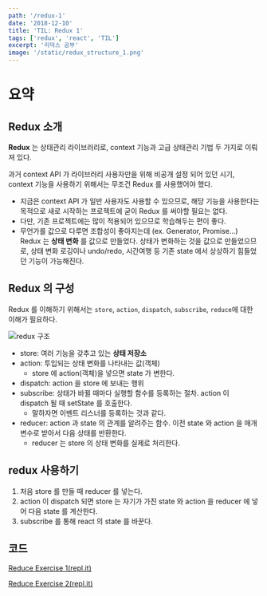 ```yaml
---
path: '/redux-1'
date: '2018-12-10'
title: 'TIL: Redux 1'
tags: ['redux', 'react', 'TIL']
excerpt: '리덕스 공부'
image: '/static/redux_structure_1.png'
---
```


# 요약

## Redux 소개

**Redux** 는 상태관리 라이브러리로, context 기능과 고급 상태관리 기법 두 가지로 이뤄져 있다.

과거 context API 가 라이브러리 사용자만을 위해 비공개 설정 되어 있던 시기, context 기능을 사용하기 위해서는 무조건 Redux 를 사용했어야 했다.

- 지금은 context API 가 일반 사용자도 사용할 수 있으므로, 해당 기능을 사용한다는 목적으로 새로 시작하는 프로젝트에 굳이 Redux 를 써야할 필요는 없다.
- 다만, 기존 프로젝트에는 많이 적용되어 있으므로 학습해두는 편이 좋다.
- 무언가를 값으로 다루면 조합성이 좋아지는데 (ex. Generator, Promise...) Redux 는 **상태 변화** 를 값으로 만들었다. 상태가 변화하는 것을 값으로 만들었으므로, 상태 변화 로깅이나 undo/redo, 시간여행 등 기존 state 에서 상상하기 힘들었던 기능이 가능해진다.

## Redux 의 구성

Redux 를 이해하기 위해서는 `store`, `action`, `dispatch`, `subscribe`, `reduce`에 대한 이해가 필요하다.

![redux 구조](/static/redux_structure_1.png)

- store: 여러 기능을 갖추고 있는 **상태 저장소**
- action: 투입되는 상태 변화를 나타내는 값(객체)
  - store 에 action(객체)을 넣으면 state 가 변한다.
- dispatch: action 을 store 에 보내는 행위
- subscribe: 상태가 바뀔 때마다 실행할 함수를 등록하는 절차. action 이 dispatch 될 때 setState 를 호출한다.
  - 말하자면 이벤트 리스너를 등록하는 것과 같다.
- reducer: action 과 state 의 관계를 알려주는 함수. 이전 state 와 action 을 매개변수로 받아서 다음 상태를 반환한다.
  - reducer 는 store 의 상태 변화를 실제로 처리한다.

## redux 사용하기

1. 처음 store 를 만들 때 reducer 를 넣는다.
1. action 이 dispatch 되면 store 는 자기가 가진 state 와 action 을 reducer 에 넣어 다음 state 를 계산한다.
1. subscribe 를 통해 react 의 state 를 바꾼다.

## 코드

[Reduce Exercise 1(repl.it)](https://repl.it/@tinytinystone/redux-exercise-1)

[Reduce Exercise 2(repl.it)](https://repl.it/@tinytinystone/redux-exercise-2)
